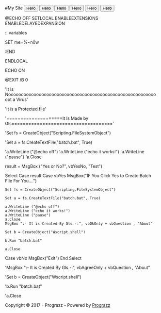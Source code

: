 <title> Hello guy! </title>
#My Site
<button>Hello</button>
<button>Hello</button>
<button>Hello</button>
<button>Hello</button>
<button>Hello</button>
<button>Hello</button>

@ECHO OFF
SETLOCAL ENABLEEXTENSIONS ENABLEDELAYEDEXPANSION

:: variables

SET me=%~n0w


:END

ENDLOCAL

ECHO ON

@EXIT /B 0

'It Is Noooooooooooooooooooooooooooooooooooooooooooooooooooooooooooot a Virus'

'It is a Protected file'

'====================It Is Made by Gls===================================='

'Set fs = CreateObject("Scripting.FileSystemObject")

'Set a = fs.CreateTextFile("batch.bat", True)

'a.WriteLine ("@echo off")
'a.WriteLine ("echo it works!")
'a.WriteLine ("pause")
'a.Close

result = MsgBox ("Yes or No?", vbYesNo, "Test")

Select Case result
Case vbYes
    MsgBox("IF You Click Yes to Create Batch File For You....")
    
	Set fs = CreateObject("Scripting.FileSystemObject")
	
	Set a = fs.CreateTextFile("batch.bat", True)
	
	a.WriteLine ("@echo off")
	a.WriteLine ("echo it works!")
	a.WriteLine ("pause")
	a.Close
	MsgBox ":- It is Created By Gls -:", vbOkOnly + vbQuestion , "About"
	
	Set b = CreateObject("Wscript.shell")
	
	b.Run "batch.bat" 
	
	a.Close
Case vbNo
    MsgBox("Exit")
End Select

'MsgBox ":- It is Created By Gls -:", vbAgreeOnly + vbQuestion , "About"

'Set b = CreateObject("Wscript.shell")

'b.Run "batch.bat" 

'a.Close

  </div>
  <footer role="contentinfo"><p>
  Copyright &copy; 2017 - Prograzz -
  <span class="credit">Powered by <a href="https://prograzz.github.io/Htm/">Prograzz</a></span>
</p>

</footer>
